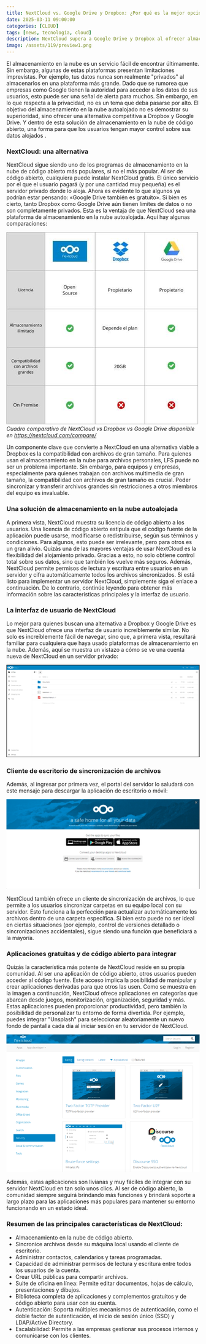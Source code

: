```yaml
---
title: NextCloud vs. Google Drive y Dropbox: ¿Por qué es la mejor opción?
date: 2025-03-11 09:00:00 
categories: [CLOUD]
tags: [news, tecnología, cloud]
description: NextCloud supera a Google Drive y Dropbox al ofrecer almacenamiento en la nube sin límites de datos, mayor privacidad y control total, además de ser de código abierto y autoalojado.
image: /assets/119/preview1.png
---
```


El almacenamiento en la nube es un servicio fácil de encontrar últimamente. Sin embargo, algunas de estas plataformas presentan limitaciones imprevistas. Por ejemplo, tus datos nunca son realmente "privados" al almacenarlos en una plataforma más grande. Dado que se rumorea que empresas como Google tienen la autoridad para acceder a los datos de sus usuarios, esto puede ser una señal de alerta para muchos. 
Sin embargo, en lo que respecta a la privacidad, no es un tema que deba pasarse por alto. El objetivo del almacenamiento en la nube autoalojado no es demostrar su superioridad, sino ofrecer una alternativa competitiva a Dropbox y Google Drive. Y dentro de esta solución de almacenamiento en la nube de código abierto, una forma para que los usuarios tengan mayor control sobre sus datos alojados .

### NextCloud: una alternativa

NextCloud sigue siendo uno de los programas de almacenamiento en la nube de código abierto más populares, si no el más popular. Al ser de código abierto, cualquiera puede instalar NextCloud gratis. El único servicio por el que el usuario pagará (y por una cantidad muy pequeña) es el servidor privado donde lo aloja. Ahora es evidente lo que algunos ya podrían estar pensando: «Google Drive también es gratuito». Si bien es cierto, tanto Dropbox como Google Drive aún tienen límites de datos o no son completamente privados. Esta es la ventaja de que NextCloud sea una plataforma de almacenamiento en la nube autoalojada. Aquí hay algunas comparaciones:

![Imagen 01](/assets/119/119-01.jpg)
*Cuadro comparativo de NextCloud vs Dropbox vs Google Drive disponible en https://nextcloud.com/compare/*

Un componente clave que convierte a NextCloud en una alternativa viable a Dropbox es la compatibilidad con archivos de gran tamaño. Para quienes usan el almacenamiento en la nube para archivos personales, LFS puede no ser un problema importante. Sin embargo, para equipos y empresas, especialmente para quienes trabajan con archivos multimedia de gran tamaño, la compatibilidad con archivos de gran tamaño es crucial. Poder sincronizar y transferir archivos grandes sin restricciones a otros miembros del equipo es invaluable.

### Una solución de almacenamiento en la nube autoalojada

A primera vista, NextCloud muestra su licencia de código abierto a los usuarios. Una licencia de código abierto estipula que el código fuente de la aplicación puede usarse, modificarse o redistribuirse, según sus términos y condiciones. Para algunos, esto puede ser irrelevante, pero para otros es un gran alivio. Quizás una de las mayores ventajas de usar NextCloud es la flexibilidad del alojamiento privado. Gracias a esto, no solo obtiene control total sobre sus datos, sino que también los vuelve más seguros. Además, NextCloud permite permisos de lectura y escritura entre usuarios en un servidor y cifra automáticamente todos los archivos sincronizados. Si está listo para implementar un servidor NextCloud, simplemente siga el enlace a continuación. De lo contrario, continúe leyendo para obtener más información sobre las características principales y la interfaz de usuario.

### La interfaz de usuario de NextCloud

Lo mejor para quienes buscan una alternativa a Dropbox y Google Drive es que NextCloud ofrece una interfaz de usuario increíblemente similar. No solo es increíblemente fácil de navegar, sino que, a primera vista, resultará familiar para cualquiera que haya usado plataformas de almacenamiento en la nube. Además, aquí se muestra un vistazo a cómo se ve una cuenta nueva de NextCloud en un servidor privado:

![Imagen 01](/assets/119/119-02.png)

### Cliente de escritorio de sincronización de archivos

Además, al ingresar por primera vez, el portal del servidor lo saludará con este mensaje para descargar la aplicación de escritorio o móvil:

![Imagen 01](/assets/119/119-03.png)

NextCloud también ofrece un cliente de sincronización de archivos, lo que permite a los usuarios sincronizar carpetas en su equipo local con su servidor. Esto funciona a la perfección para actualizar automáticamente los archivos dentro de una carpeta específica. Si bien esto puede no ser ideal en ciertas situaciones (por ejemplo, control de versiones detallado o sincronizaciones accidentales), sigue siendo una función que beneficiará a la mayoría.

### Aplicaciones gratuitas y de código abierto para integrar

Quizás la característica más potente de NextCloud reside en su propia comunidad. Al ser una aplicación de código abierto, otros usuarios pueden acceder al código fuente. Este acceso implica la posibilidad de manipular y crear aplicaciones derivadas para que otros las usen. Como se muestra en la imagen a continuación, NextCloud ofrece aplicaciones en categorías que abarcan desde juegos, monitorización, organización, seguridad y más. Estas aplicaciones pueden proporcionar productividad, pero también la posibilidad de personalizar tu entorno de forma divertida. Por ejemplo, puedes integrar "Unsplash" para seleccionar aleatoriamente un nuevo fondo de pantalla cada día al iniciar sesión en tu servidor de NextCloud.

![Imagen 01](/assets/119/119-04.png)

Además, estas aplicaciones son livianas y muy fáciles de integrar con su servidor NextCloud en tan solo unos clics. Al ser de código abierto, la comunidad siempre seguirá brindando más funciones y brindará soporte a largo plazo para las aplicaciones más populares para mantener su entorno funcionando en un estado ideal.

### Resumen de las principales características de NextCloud:

- Almacenamiento en la nube de código abierto.
- Sincronice archivos desde su máquina local usando el cliente de escritorio.
- Administrar contactos, calendarios y tareas programadas.
- Capacidad de administrar permisos de lectura y escritura entre todos los usuarios de la cuenta.
- Crear URL públicas para compartir archivos.
- Suite de oficina en línea: Permite editar documentos, hojas de cálculo, presentaciones y dibujos.
- Biblioteca completa de aplicaciones y complementos gratuitos y de código abierto para usar con su cuenta.
- Autenticación: Soporta múltiples mecanismos de autenticación, como el doble factor de autenticación, el inicio de sesión único (SSO) y LDAP/Active Directory.
- Escalabilidad: Permite a las empresas gestionar sus procesos internos y comunicarse con los clientes. 




